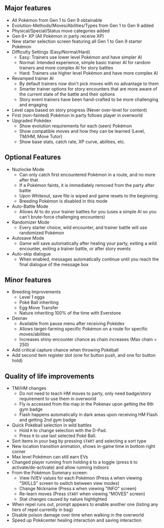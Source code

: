 ## Major features
- All Pokémon from Gen 1 to Gen 9 obtainable
- Evolution-Methods/Moves/Abilities/Types from Gen 1 to Gen 9 added
- Physical/Special/Status move categories added
- Gen 6+ XP (All Pokémon in party receive XP)
- New starter selection screen featuring all Gen 1 to Gen 9 starter Pokémon
- Difficulty Settings (Easy/Normal/Hard)
	- Easy: Trainers use lower level Pokémon and have simpler AI
	- Normal: Intended experience, simple basic trainer AI for random trainers and more complex AI for story battles
	- Hard: Trainers use higher level Pokémon and have more complex AI
- Revamped trainer AI
	- By default trainers now don't pick moves with no advantage to them
	- Smarter trainer options for story encounters that are more aware of the current state of the battle and their options
    - Story event trainers have been hand-crafted to be more challenging and engaging
- Level caps based on story progress (Never over-level for content)
- First (non-fainted) Pokémon in party follows player in overworld
- Upgraded Pokédex
	- Show evolution requirements for each (seen) Pokémon
	- Show compatible moves and how they can be learned (Level, TM/HM, Move Tutor)
	- Show base stats, catch rate, XP curve, abilities, etc.

## Optional Features
- Nuzlocke Mode
	- Can only catch first encountered Pokémon in a route, and no more after that
	- If a Pokémon faints, it is immediately removed from the party after battle
	- Upon Whiteout, save file is wiped and game resets to the beginning.
    - Breeding Pokémon is disabled in this mode
- Auto-Battle Mode
	- Allows AI to do your trainer battles for you (uses a simple AI so you can't brute-force challenging encounters)
- Randomizer Mode
	- Every starter choice, wild encounter, and trainer battle will use randomized Pokémon
- Autosave Mode
	- Game will save automatically after healing your party, exiting a wild encounter, exiting a trainer battle, or after story events
- Auto-skip dialogue
    - When enabled, messages automatically continue until you reach the final dialogue of the message box

## Minor features
- Breeding Improvements
	- Level 1 eggs
    - Poké Ball inheriting
    - Egg Move Transfer
    - Nature inheriting 100% of the time with Everstone
- Dexnav
    - Available from pause menu after receiving Pokédex
	- Allows target-farming specific Pokémon on a route for specific moves/abilities
	- Increases shiny encounter chance as chain increases (Max chain = 250)
- Add critical capture chance when throwing Pokéball
- Add second item register slot (one for button push, and one for button hold)

## Quality of life improvements
- TM/HM changes
	- Do not need to teach HM moves to party, only need badge/story requirement to use them in overworld
    - Fly is accessed from the map in the Pokenav upon getting the 6th gym badge
    - Flash happens automatically in dark areas upon receiving HM Flash and getting 2nd gym badge
- Quick Pokéball selection in wild battles
	- Hold `R` to change selection with the D-Pad.
    - Press `R` to use last selected Poké Ball.
- Sort items in your bag by pressing `START` and selecting a sort type
- New location transition animation, shows in-game time in bottom right corner 
- Max level Pokémon can still earn EVs
- Changed player running from holding `B` to a toggle (press `B` to activate/de-activate) and allow running indoors
- From the Pokémon Summary screen:
	- View IV/EV values for each Pokémon (Press `A` when viewing "SKILLS" screen to switch between view modes)
	- Change Nickname (Press `A` when viewing "INFO" screen)
	- Re-learn moves (Press `START` when viewing "MOVES" screen)
	- Stat changes caused by nature highlighted
- When repel runs out, prompt appears to enable another one (listing any tiers of repel currently in bag)
- Disable poison damage over time when walking in the overworld
- Speed up Pokécenter healing interaction and saving interaction
